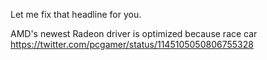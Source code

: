 Let me fix that headline for you.

AMD's newest Radeon driver is optimized because race car https://twitter.com/pcgamer/status/1145105050806755328